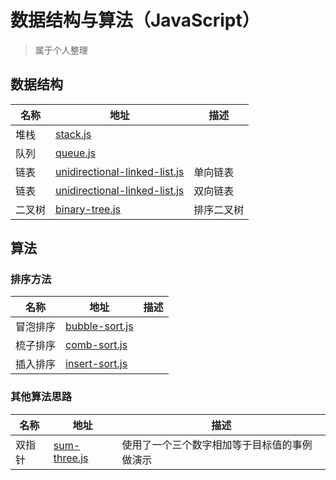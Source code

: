# 数据结构与算法（JavaScript）
> 属于个人整理

## 数据结构

|名称|地址|描述|
|--|--|--|
|堆栈|[stack.js](./data-structure/stack.js)||
|队列|[queue.js](./data-structure/queue.js)||
|链表|[unidirectional-linked-list.js](./data-structure/unidirectional-linked-list.js)|单向链表|
|链表|[unidirectional-linked-list.js](./data-structure/bilateral-linked-list.js)|双向链表|
|二叉树|[binary-tree.js](./data-structure/binary-tree.js)|排序二叉树|

## 算法
### 排序方法
|名称|地址|描述|
|--|--|--|
|冒泡排序|[bubble-sort.js](./algorithm/sort/bubble-sort.js)||
|梳子排序|[comb-sort.js](./algorithm/sort/comb-sort.js)||
|插入排序|[insert-sort.js](./algorithm/sort/insert-sort.js)||

### 其他算法思路
|名称|地址|描述|
|--|--|--|
|双指针|[sum-three.js](./algorithm/sum-three.js)|使用了一个三个数字相加等于目标值的事例做演示|

